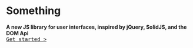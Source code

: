 # Something

**A new JS library for user interfaces, inspired by jQuery, SolidJS, and the DOM Api**
<br><kbd><a href="/get-started">Get started &gt;</a></kbd>
